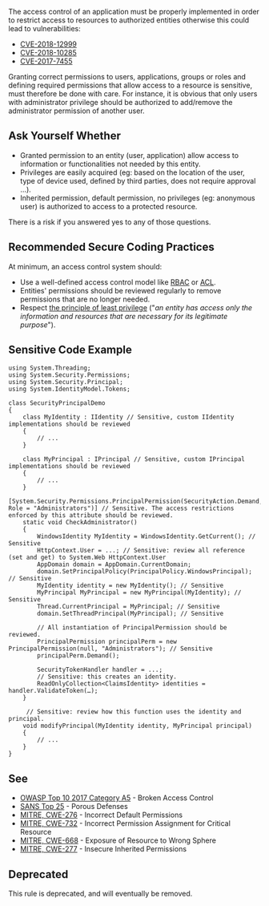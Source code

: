 The access control of an application must be properly implemented in order to restrict access to resources to authorized entities otherwise this could lead to vulnerabilities:
 
-  [CVE-2018-12999](http://cve.mitre.org/cgi-bin/cvename.cgi?name=CVE-2018-12999)
-  [CVE-2018-10285](http://cve.mitre.org/cgi-bin/cvename.cgi?name=CVE-2018-10285)
-  [CVE-2017-7455](http://cve.mitre.org/cgi-bin/cvename.cgi?name=CVE-2017-7455)

Granting correct permissions to users, applications, groups or roles and defining required permissions that allow access to a resource is sensitive, must therefore be done with care. For instance, it is obvious that only users with administrator privilege should be authorized to add/remove the administrator permission of another user.
 
## Ask Yourself Whether

-  Granted permission to an entity (user, application) allow access to information or functionalities not needed by this entity.
-  Privileges are easily acquired (eg: based on the location of the user, type of device used, defined by third parties, does not require approval
  …​).
-  Inherited permission, default permission, no privileges (eg: anonymous user) is authorized to access to a protected resource.

There is a risk if you answered yes to any of those questions.
 
## Recommended Secure Coding Practices
 
At minimum, an access control system should:

-  Use a well-defined access control model like [RBAC](https://en.wikipedia.org/wiki/Role-based_access_control) or [ACL](https://en.wikipedia.org/wiki/Access-control_list).
-  Entities' permissions should be reviewed regularly to remove permissions that are no longer needed.
-  Respect [the principle of least privilege](https://en.wikipedia.org/wiki/Principle_of_least_privilege) ("*an entity has access  only the information and resources that are necessary for its legitimate purpose*").

## Sensitive Code Example

    using System.Threading;
    using System.Security.Permissions;
    using System.Security.Principal;
    using System.IdentityModel.Tokens;
    
    class SecurityPrincipalDemo
    {
        class MyIdentity : IIdentity // Sensitive, custom IIdentity implementations should be reviewed
        {
            // ...
        }
    
        class MyPrincipal : IPrincipal // Sensitive, custom IPrincipal implementations should be reviewed
        {
            // ...
        }
        [System.Security.Permissions.PrincipalPermission(SecurityAction.Demand, Role = "Administrators")] // Sensitive. The access restrictions enforced by this attribute should be reviewed.
        static void CheckAdministrator()
        {
            WindowsIdentity MyIdentity = WindowsIdentity.GetCurrent(); // Sensitive
            HttpContext.User = ...; // Sensitive: review all reference (set and get) to System.Web HttpContext.User
            AppDomain domain = AppDomain.CurrentDomain;
            domain.SetPrincipalPolicy(PrincipalPolicy.WindowsPrincipal); // Sensitive
            MyIdentity identity = new MyIdentity(); // Sensitive
            MyPrincipal MyPrincipal = new MyPrincipal(MyIdentity); // Sensitive
            Thread.CurrentPrincipal = MyPrincipal; // Sensitive
            domain.SetThreadPrincipal(MyPrincipal); // Sensitive
    
            // All instantiation of PrincipalPermission should be reviewed.
            PrincipalPermission principalPerm = new PrincipalPermission(null, "Administrators"); // Sensitive
            principalPerm.Demand();
    
            SecurityTokenHandler handler = ...;
            // Sensitive: this creates an identity.
            ReadOnlyCollection<ClaimsIdentity> identities = handler.ValidateToken(…);
        }
    
         // Sensitive: review how this function uses the identity and principal.
        void modifyPrincipal(MyIdentity identity, MyPrincipal principal)
        {
            // ...
        }
    }

## See

-  [OWASP Top 10 2017 Category A5](https://www.owasp.org/index.php/Top_10-2017_A5-Broken_Access_Control) - Broken Access Control
-  [SANS Top 25](https://www.sans.org/top25-software-errors/#cat3) - Porous Defenses
-  [MITRE, CWE-276](https://cwe.mitre.org/data/definitions/276) - Incorrect Default Permissions
-  [MITRE, CWE-732](https://cwe.mitre.org/data/definitions/732) - Incorrect Permission Assignment for Critical Resource
-  [MITRE, CWE-668](https://cwe.mitre.org/data/definitions/668) - Exposure of Resource to Wrong Sphere
-  [MITRE, CWE-277](https://cwe.mitre.org/data/definitions/277) - Insecure Inherited Permissions

## Deprecated
 
This rule is deprecated, and will eventually be removed.